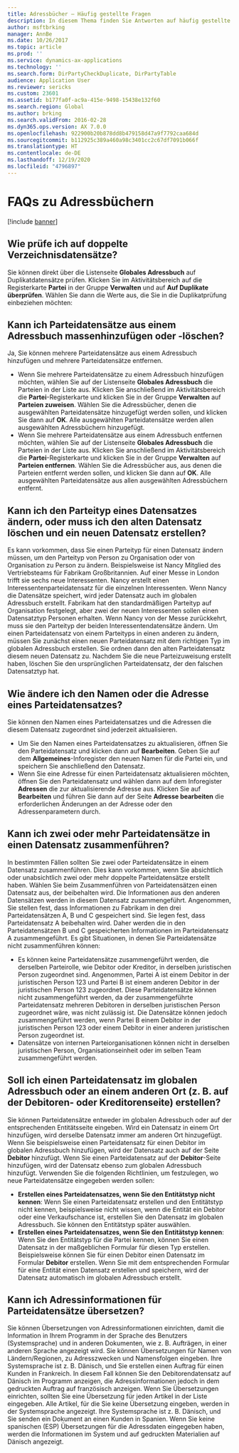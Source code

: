 ```yaml
---
title: Adressbücher – Häufig gestellte Fragen
description: In diesem Thema finden Sie Antworten auf häufig gestellte Fragen zu Adressbüchern.
author: msftbrking
manager: AnnBe
ms.date: 10/26/2017
ms.topic: article
ms.prod: ''
ms.service: dynamics-ax-applications
ms.technology: ''
ms.search.form: DirPartyCheckDuplicate, DirPartyTable
audience: Application User
ms.reviewer: sericks
ms.custom: 23601
ms.assetid: b177fa0f-ac9a-415e-9498-15438e132f60
ms.search.region: Global
ms.author: brking
ms.search.validFrom: 2016-02-28
ms.dyn365.ops.version: AX 7.0.0
ms.openlocfilehash: 922900b20b878dd8b479158d47a9f7792caa684d
ms.sourcegitcommit: b112925c389a460a98c3401cc2c67df7091b066f
ms.translationtype: HT
ms.contentlocale: de-DE
ms.lasthandoff: 12/19/2020
ms.locfileid: "4796897"
---
```

# <a name="address-books-faq"></a>FAQs zu Adressbüchern

[!include [banner](../includes/banner.md)]

## <a name="how-do-i-check-for-duplicate-records"></a>Wie prüfe ich auf doppelte Verzeichnisdatensätze?

Sie können direkt über die Listenseite **Globales Adressbuch** auf Duplikatdatensätze prüfen. Klicken Sie im Aktivitätsbereich auf die Registerkarte **Partei** in der Gruppe **Verwalten** und auf **Auf Duplikate überprüfen**. Wählen Sie dann die Werte aus, die Sie in die Duplikatprüfung einbeziehen möchten:

## <a name="can-i-bulk-add-or-delete-party-records-from-an-address-book"></a>Kann ich Parteidatensätze aus einem Adressbuch massenhinzufügen oder -löschen?

Ja, Sie können mehrere Parteidatensätze aus einem Adressbuch hinzufügen und mehrere Parteidatensätze entfernen.

- Wenn Sie mehrere Parteidatensätze zu einem Adressbuch hinzufügen möchten, wählen Sie auf der Listenseite **Globales Adressbuch** die Parteien in der Liste aus. Klicken Sie anschließend im Aktivitätsbereich die **Partei**-Registerkarte und klicken Sie in der Gruppe **Verwalten** auf **Parteien zuweisen**. Wählen Sie die Adressbücher, denen die ausgewählten Parteidatensätze hinzugefügt werden sollen, und klicken Sie dann auf **OK**. Alle ausgewählten Parteidatensätze werden allen ausgewählten Adressbüchern hinzugefügt.
- Wenn Sie mehrere Parteidatensätze aus einem Adressbuch entfernen möchten, wählen Sie auf der Listenseite **Globales Adressbuch** die Parteien in der Liste aus. Klicken Sie anschließend im Aktivitätsbereich die **Partei**-Registerkarte und klicken Sie in der Gruppe **Verwalten** auf **Parteien entfernen**. Wählen Sie die Adressbücher aus, aus denen die Parteien entfernt werden sollen, und klicken Sie dann auf **OK**. Alle ausgewählten Parteidatensätze aus allen ausgewählten Adressbüchern entfernt.

## <a name="can-i-change-the-party-type-of-a-record-or-do-i-have-to-delete-the-old-record-and-create-a-new-one"></a>Kann ich den Parteityp eines Datensatzes ändern, oder muss ich den alten Datensatz löschen und ein neuen Datensatz erstellen?

Es kann vorkommen, dass Sie einen Parteityp für einen Datensatz ändern müssen, um den Parteityp von Person zu Organisation oder von Organisation zu Person zu ändern. Beispielsweise ist Nancy Mitglied des Vertriebsteams für Fabrikam Großbritannien. Auf einer Messe in London trifft sie sechs neue Interessenten. Nancy erstellt einen Interessentenparteidatensatz für die einzelnen Interessenten. Wenn Nancy die Datensätze speichert, wird jeder Datensatz auch im globalen Adressbuch erstellt. Fabrikam hat den standardmäßigen Parteityp auf Organisation festgelegt, aber zwei der neuen Interessenten sollen einen Datensatztyp Personen erhalten. Wenn Nancy von der Messe zurückkehrt, muss sie den Parteityp der beiden Interessentendatensätze ändern. Um einen Parteidatensatz von einem Parteityps in einen anderen zu ändern, müssen Sie zunächst einen neuen Parteidatensatz mit dem richtigen Typ im globalen Adressbuch erstellen. Sie ordnen dann den alten Parteidatensatz diesem neuen Datensatz zu. Nachdem Sie die neue Parteizuweisung erstellt haben, löschen Sie den ursprünglichen Parteidatensatz, der den falschen Datensatztyp hat.

## <a name="how-do-i-change-the-name-or-address-of-a-party-record"></a>Wie ändere ich den Namen oder die Adresse eines Parteidatensatzes?

Sie können den Namen eines Parteidatensatzes und die Adressen die diesem Datensatz zugeordnet sind jederzeit aktualisieren.

- Um Sie den Namen eines Parteidatensatzes zu aktualisieren, öffnen Sie den Parteidatensatz und klicken dann auf **Bearbeiten**. Geben Sie auf dem **Allgemeines**-Inforegister den neuen Namen für die Partei ein, und speichern Sie anschließend den Datensatz.
- Wenn Sie eine Adresse für einen Parteidatensatz aktualisieren möchten, öffnen Sie den Parteidatensatz und wählen dann auf dem Inforegister **Adressen** die zur aktualisierende Adresse aus. Klicken Sie auf **Bearbeiten** und führen Sie dann auf der Seite **Adresse bearbeiten** die erforderlichen Änderungen an der Adresse oder den Adressenparametern durch.

## <a name="can-i-merge-two-or-more-party-records-into-one-record"></a>Kann ich zwei oder mehr Parteidatensätze in einen Datensatz zusammenführen?

In bestimmten Fällen sollten Sie zwei oder Parteidatensätze in einem Datensatz zusammenführen. Dies kann vorkommen, wenn Sie absichtlich oder unabsichtlich zwei oder mehr doppelte Parteidatensätze erstellt haben. Wählen Sie beim Zusammenführen von Parteidatensätzen einen Datensatz aus, der beibehalten wird. Die Informationen aus den anderen Datensätzen werden in diesem Datensatz zusammengeführt. Angenommen, Sie stellen fest, dass Informationen zu Fabrikam in den drei Parteidatensätzen A, B und C gespeichert sind. Sie legen fest, dass Parteidatensatz A beibehalten wird. Daher werden die in den Parteidatensätzen B und C gespeicherten Informationen im Parteidatensatz A zusammengeführt. Es gibt Situationen, in denen Sie Parteidatensätze nicht zusammenführen können:

- Es können keine Parteidatensätze zusammengeführt werden, die derselben Parteirolle, wie Debitor oder Kreditor, in derselben juristischen Person zugeordnet sind. Angenommen, Partei A ist einem Debitor in der juristischen Person 123 und Partei B ist einem anderen Debitor in der juristischen Person 123 zugeordnet. Diese Parteidatensätze können nicht zusammengeführt werden, da der zusammengeführte Parteidatensatz mehreren Debitoren in derselben juristischen Person zugeordnet wäre, was nicht zulässig ist. Die Datensätze können jedoch zusammengeführt werden, wenn Partei B einem Debitor in der juristischen Person 123 oder einem Debitor in einer anderen juristischen Person zugeordnet ist.
- Datensätze von internen Parteiorganisationen können nicht in derselben juristischen Person, Organisationseinheit oder im selben Team zusammengeführt werden.

## <a name="should-i-create-a-party-record-in-the-global-address-book-or-in-another-place-such-as-the-customer-or-vendor-page"></a>Soll ich einen Parteidatensatz im globalen Adressbuch oder an einem anderen Ort (z. B. auf der Debitoren- oder Kreditorenseite) erstellen?

Sie können Parteidatensätze entweder im globalen Adressbuch oder auf der entsprechenden Entitätsseite eingeben. Wird ein Datensatz in einem Ort hinzufügen, wird derselbe Datensatz immer am anderen Ort hinzugefügt. Wenn Sie beispielsweise einen Parteidatensatz für einen Debitor im globalen Adressbuch hinzufügen, wird der Datensatz auch auf der Seite **Debitor** hinzufügt. Wenn Sie einen Parteidatensatz auf der **Debitor**-Seite hinzufügen, wird der Datensatz ebenso zum globalen Adressbuch hinzufügt. Verwenden Sie die folgenden Richtlinien, um festzulegen, wo neue Parteidatensätze eingegeben werden sollen:

- **Erstellen eines Parteidatensatzes, wenn Sie den Entitätstyp nicht kennen**: Wenn Sie einen Parteidatensatz erstellen und den Entitätstyp nicht kennen, beispielsweise nicht wissen, wenn die Entität ein Debitor oder eine Verkaufschance ist, erstellen Sie den Datensatz im globalen Adressbuch. Sie können den Entitätstyp später auswählen.
- **Erstellen eines Parteidatensatzes, wenn Sie den Entitätstyp kennen**: Wenn Sie den Entitätstyp für die Partei kennen, können Sie einen Datensatz in der maßgeblichen Formular für diesen Typ erstellen. Beispielsweise können Sie für einen Debitor einen Datensatz im Formular **Debitor** erstellen. Wenn Sie mit dem entsprechenden Formular für eine Entität einen Datensatz erstellen und speichern, wird der Datensatz automatisch im globalen Adressbuch erstellt.

## <a name="can-i-translate-address-information-for-party-records"></a>Kann ich Adressinformationen für Parteidatensätze übersetzen?

Sie können Übersetzungen von Adressinformationen einrichten, damit die Information in Ihrem Programm in der Sprache des Benutzers (Systemsprache) und in anderen Dokumenten, wie z. B. Aufträgen, in einer anderen Sprache angezeigt wird. Sie können Übersetzungen für Namen von Ländern/Regionen, zu Adresszwecken und Namensfolgen eingeben. Ihre Systemsprache ist z. B. Dänisch, und Sie erstellen einen Auftrag für einen Kunden in Frankreich. In diesem Fall können Sie den Debitorendatensatz auf Dänisch im Programm anzeigen, die Adressinformationen jedoch in dem gedruckten Auftrag auf französisch anzeigen. Wenn Sie Übersetzungen einrichten, sollten Sie eine Übersetzung für jeden Artikel in der Liste eingegeben. Alle Artikel, für die Sie keine Übersetzung eingeben, werden in der Systemsprache angezeigt. Ihre Systemsprache ist z. B. Dänisch, und Sie senden ein Dokument an einen Kunden in Spanien. Wenn Sie keine spanischen (ESP) Übersetzungen für die Adressdaten eingegeben haben, werden die Informationen im System und auf gedruckten Materialien auf Dänisch angezeigt.
